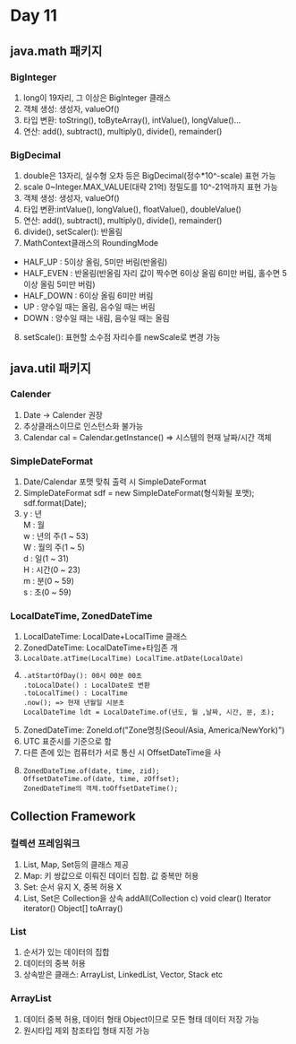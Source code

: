 # Day 11
## java.math 패키지
### BigInteger
1. long이 19자리, 그 이상은 BigInteger 클래스
2. 객체 생성: 생성자, valueOf()
3. 타입 변환: toString(), toByteArray(), intValue(), longValue()...
4. 연산: add(), subtract(), multiply(), divide(), remainder()

### BigDecimal
1. double은 13자리, 실수형 오차 등은 BigDecimal(정수*10^-scale) 표현 가능
2. scale 0~Integer.MAX_VALUE(대략 21억) 정밀도를 10^-21억까지 표현 가능
3. 객체 생성: 생성자, valueOf()
4. 타입 변환:intValue(), longValue(), floatValue(), doubleValue()
5. 연산: add(), subtract(), multiply(), divide(), remainder()
6. divide(), setScaler(): 반올림
7. MathContext클래스의 RoundingMode
  - HALF_UP : 5이상 올림, 5미만 버림(반올림)
  - HALF_EVEN : 반올림(반올림 자리 값이 짝수면 6이상 올림 6미만 버림, 홀수면 5이상 올림 5미만 버림)
  - HALF_DOWN : 6이상 올림 6미만 버림
  - UP : 양수일 때는 올림, 음수일 때는 버림
  - DOWN : 양수일 때는 내림, 음수일 때는 올림
8. setScale(): 표현할 소수점 자리수를 newScale로 변경 가능

## java.util 패키지
### Calender
1. Date -> Calender 권장
2. 추상클래스이므로 인스턴스화 불가능
3. Calendar cal = Calendar.getInstance() => 시스템의 현재 날짜/시간 객체
   
### SimpleDateFormat
1. Date/Calendar 포맷 맞춰 출력 시 SimpleDateFormat
2. SimpleDateFormat sdf = new SimpleDateFormat(형식화될 포맷);
   sdf.format(Date);
3. y : 년 </br>
   M : 월 </br>
   w : 년의 주(1 ~ 53) </br>
   W : 월의 주(1 ~ 5) </br>
   d : 일(1 ~ 31) </br>
   H : 시간(0 ~ 23) </br>
   m : 분(0 ~ 59) </br>
   s : 초(0 ~ 59) </br>
   
### LocalDateTime, ZonedDateTime
1. LocalDateTime: LocalDate+LocalTime 클래스
2. ZonedDateTime: LocalDateTime+타임존 개
3. `LocalDate.atTime(LocalTime) LocalTime.atDate(LocalDate)`
4. ```
   .atStartOfDay(): 00시 00분 00초
   .toLocalDate() : LocalDate로 변환
   .toLocalTime() : LocalTime
   .now(); => 현재 년월일 시분초
   LocalDateTime ldt = LocalDateTime.of(년도, 월 ,날짜, 시간, 분, 초);
   ```
5. ZonedDateTime: ZoneId.of("Zone명칭(Seoul/Asia, America/NewYork)")
6. UTC 표준시를 기준으로 함
7. 다른 존에 있는 컴퓨터가 서로 통신 시 OffsetDateTime을 사
8. ```
   ZonedDateTime.of(date, time, zid);
   OffsetDateTime.of(date, time, zOffset);
   ZonedDateTime의 객체.toOffsetDateTime();
   ```

## Collection Framework
### 컬렉션 프레임워크
1. List, Map, Set등의 클래스 제공
2. Map: 키 쌍값으로 이뤄진 데이터 집합. 값 중복만 허용
3. Set: 순서 유지 X, 중복 허용 X
4. List, Set은 Collection을 상속
   addAll(Collection c)
   void clear()
   Iterator iterator()
   Object[] toArray()
   
### List
1. 순서가 있는 데이터의 집합
2. 데이터의 중복 허용
3. 상속받은 클래스: ArrayList, LinkedList, Vector, Stack etc
   
### ArrayList
1. 데이터 중복 허용, 데이터 형태 Object이므로 모든 형태 데이터 저장 가능
2. 원시타입 제외 참조타입 형태 지정 가능

